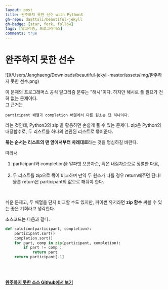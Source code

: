 ```yaml
---
layout: post
title: 완주하지 못한 선수 with Python3
gh-repo: daattali/beautiful-jekyll
gh-badge: [star, fork, follow]
tags: [알고리즘, 프로그래머스]
comments: true
---
```

# 완주하지 못한 선수



![](/Users/Janghaeng/Downloads/beautiful-jekyll-master/assets/img/완주하지 못한 선수.png)

이 문제의 프로그래머스 공식 알고리즘 분류는 "해시"이다. 하지만 해시로 풀 필요가 전혀 없는 문제이다. <br>그 근거는

	participant 배열과 completion 배열에서 다른 원소는 단 하나이다.

라는 것인데, Python3의 zip 을 활용하면 손쉽게 풀 수 있는 문제다. zip은 Python의 내장함수로, 두 리스트를 하나의 연관된 리스트로 묶어준다.

**묶는 순서는 리스트의 맨 앞에서부터 차례대로**라는 것을 명심하길 바란다.

따라서 
1. participant와 completion을 알파벳 오름차순, 혹은 내림차순으로 정렬한 다음,<br><br>
2. 두 리스트를 zip으로 묶어 비교하며 만약 두 원소가 다를 경우 return해주면 된다! <br>물론 return은 participant의 값으로 해줘야 한다. 

<br>

쉬운 문제고, 두 배열을 단지 비교할 수도 있지만, 파이썬 유저라면 **zip 함수** 써볼 수 있는 좋은 기회라고 생각한다.

소스코드는 다음과 같다.

```python
def solution(participant, completion):
    participant.sort()
    completion.sort()
    for part, comp in zip(participant, completion):
        if part != comp :
            return part
    return participant[-1]
```


 <br><br>
 
[**완주하지 못한 소스 Github에서 보기**]([https://github.com/ljh9601/BOJ-Programmers/blob/master/Programmers/Lv1/%EC%99%84%EC%A3%BC%ED%95%98%EC%A7%80%20%EB%AA%BB%ED%95%9C%20%EC%84%A0%EC%88%98.py])